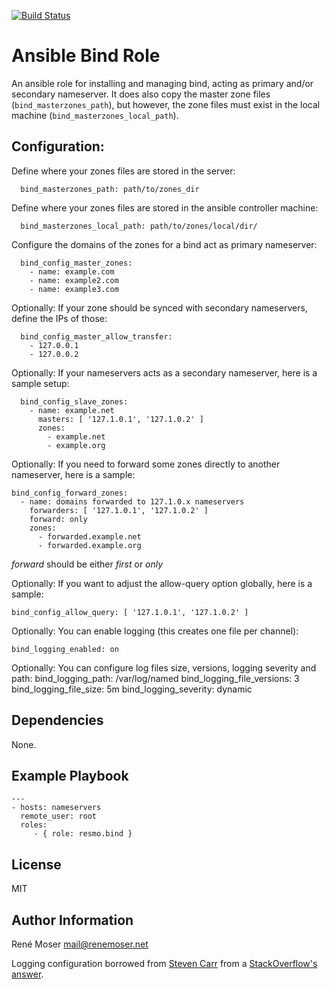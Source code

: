 [![Build Status](https://travis-ci.org/resmo/ansible-role-bind.png?branch=master)](https://travis-ci.org/resmo/ansible-role-bind)

# Ansible Bind Role

An ansible role for installing and managing bind, acting as primary and/or secondary nameserver.
It does also copy the master zone files (`bind_masterzones_path`), but however, the zone files must exist in the local machine (`bind_masterzones_local_path`).


## Configuration:

Define where your zones files are stored in the server:

      bind_masterzones_path: path/to/zones_dir

Define where your zones files are stored in the ansible controller machine:

      bind_masterzones_local_path: path/to/zones/local/dir/

Configure the domains of the zones for a bind act as primary nameserver:

      bind_config_master_zones:
        - name: example.com
        - name: example2.com
        - name: example3.com

Optionally: If your zone should be synced with secondary nameservers, define the IPs of those:

      bind_config_master_allow_transfer:
        - 127.0.0.1
        - 127.0.0.2

Optionally: If your nameservers acts as a secondary nameserver, here is a sample setup:

      bind_config_slave_zones:
        - name: example.net
          masters: [ '127.1.0.1', '127.1.0.2' ]
          zones:
            - example.net
            - example.org


Optionally: If you need to forward some zones directly to another nameserver, here is a sample:

    bind_config_forward_zones:
      - name: domains forwarded to 127.1.0.x nameservers
        forwarders: [ '127.1.0.1', '127.1.0.2' ]
        forward: only
        zones:
          - forwarded.example.net
          - forwarded.example.org

*forward* should be either _first_ or _only_


Optionally: If you want to adjust the allow-query option globally, here is a sample:

    bind_config_allow_query: [ '127.1.0.1', '127.1.0.2' ]


Optionally: You can enable logging (this creates one file per channel):

    bind_logging_enabled: on

Optionally: You can configure log files size, versions, logging severity and path:
    bind_logging_path: /var/log/named
    bind_logging_file_versions: 3
    bind_logging_file_size: 5m
    bind_logging_severity: dynamic

## Dependencies

None.


## Example Playbook

    ---
    - hosts: nameservers
      remote_user: root
      roles:
         - { role: resmo.bind }


## License

MIT


## Author Information

René Moser <mail@renemoser.net>

Logging configuration borrowed from <a href="https://stackoverflow.com/users/1618161/steven-carr">Steven Carr</a> from a <a href="https://stackoverflow.com/a/12114139/907592">StackOverflow's answer</a>.
